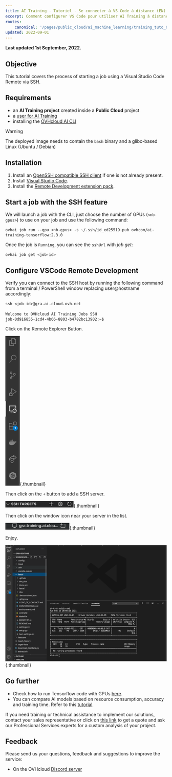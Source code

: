 ```yaml
---
title: AI Training - Tutoriel - Se connecter à VS Code à distance (EN)
excerpt: Comment configurer VS Code pour utiliser AI Training à distance
routes:
    canonical: '/pages/public_cloud/ai_machine_learning/training_tuto_04_vscode_remote'
updated: 2022-09-01
---
```


**Last updated 1st September, 2022.**

## Objective

This tutorial covers the process of starting a job using a Visual Studio Code Remote via SSH.

## Requirements

-   an **AI Training project** created inside a **Public Cloud** project
-   a [user for AI Training](/pages/public_cloud/ai_machine_learning/gi_01_manage_users)
-   installing the [OVHcloud AI CLI](/pages/public_cloud/ai_machine_learning/cli_10_howto_install_cli)

> [!warning]
> The deployed image needs to contain the `bash` binary and a glibc-based Linux (Ubuntu / Debian)

## Installation

1.  Install an [OpenSSH compatible SSH client](https://code.visualstudio.com/docs/remote/troubleshooting#_installing-a-supported-ssh-client) if one is not already present.
2.  Install [Visual Studio Code](https://code.visualstudio.com/).
3.  Install the [Remote Development extension pack](https://marketplace.visualstudio.com/items?itemName=ms-vscode-remote.vscode-remote-extensionpack).

## Start a job with the SSH feature

We will launch a job with the CLI, just choose the number of GPUs (`<nb-gpus>`) to use on your job and use the following command:

``` {.bash}
ovhai job run --gpu <nb-gpus> -s ~/.ssh/id_ed25519.pub ovhcom/ai-training-tensorflow:2.3.0
```

Once the job is `Running`, you can see the `sshUrl` with *job get*:

``` {.bash}
ovhai job get <job-id>
```

## Configure VSCode Remote Development

Verify you can connect to the SSH host by running the following command from a terminal / PowerShell window replacing user\@hostname accordingly:

``` {.bash}
ssh <job-id>@gra.ai.cloud.ovh.net

Welcome to OVHcloud AI Training Jobs SSH
job-0d916855-1cd4-4b66-8803-b4782bc13902:~$
```

Click on the Remote Explorer Button.

![image](images/vscode-1.png){.thumbnail}

Then click on the `+` button to add a SSH server.

![image](images/vscode-2.png){.thumbnail}

Then click on the window icon near your server in the list.

![image](images/vscode-3.png){.thumbnail}

Enjoy.

![image](images/vscode-4.png){.thumbnail}

## Go further

- Check how to run Tensorflow code with GPUs [here](/pages/public_cloud/ai_machine_learning/training_tuto_03_tensorflow_gpu).
- You can compare AI models based on resource consumption, accuracy and training time. Refer to this [tutorial](/pages/public_cloud/ai_machine_learning/training_tuto_06_models_comparaison_weights_and_biases).

If you need training or technical assistance to implement our solutions, contact your sales representative or click on [this link](https://www.ovhcloud.com/fr/professional-services/) to get a quote and ask our Professional Services experts for a custom analysis of your project.

## Feedback

Please send us your questions, feedback and suggestions to improve the service:

- On the OVHcloud [Discord server](https://discord.com/invite/vXVurFfwe9)
